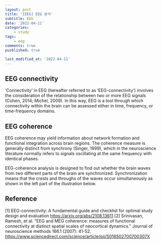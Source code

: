 ```yaml
---
layout: post
title: '[EEG] EEG 분석'
subtitle: EEG
date: '2022-04-11'
categories:
    - study
tags:
    - eeg
comments: true
pusblished: true

last_modified_at: '2022-04-11'
---
```


## EEG connectivity
‘Connectivity’ in EEG (hereafter referred to as ‘EEG-connectivity’) involves the
consideration of the relationship between two or more EEG signals (Cohen, 2014; Michel,
2009). In this way, EEG is a tool through which connectivity within the brain can be assessed
either in time, frequency, or time-frequency domains.


## EEG coherence
EEG coherence may yield information about network formation and functional integration across brain regions. 
The coherence measure is generally distinct from synchrony (Singer, 1999), 
which in the neuroscience literature normally refers to signals oscillating at the same frequency with identical phases.

EEG-coherence analysis is designed to find out whether the brain waves from two different parts of the brain are synchronized. 
Synchronization means that the crests and throughs of the waves occur simultaneously as shown in the left part of the illustration below.






## Reference
[1] EEG-connectivity: A fundamental guide and checklist for optimal study design and evaluation
https://arxiv.org/abs/2108.13611
[2] Srinivasan, Ramesh, et al. "EEG and MEG coherence: measures of functional connectivity at distinct spatial scales of neocortical dynamics." Journal of neuroscience methods 166.1 (2007): 41-52.
https://www.sciencedirect.com/science/article/pii/S016502700700307X